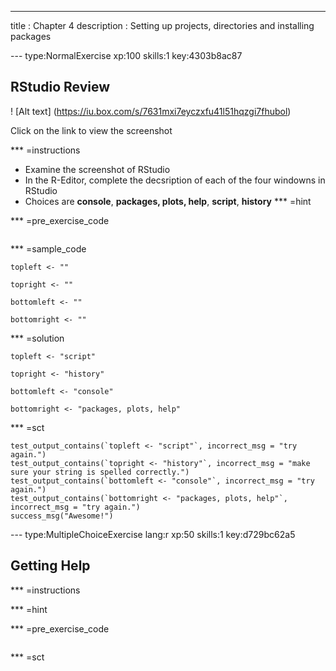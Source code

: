 ---
title       : Chapter 4
description : Setting up projects, directories and installing packages



--- type:NormalExercise xp:100 skills:1 key:4303b8ac87
## RStudio Review
! [Alt text] (https://iu.box.com/s/7631mxi7eyczxfu41l51hqzgi7fhubol)

Click on the link to view the screenshot

*** =instructions
- Examine the screenshot of RStudio
- In the R-Editor, complete the decsription of each of the four windowns in RStudio
- Choices are **console**, **packages, plots, help**, **script**, **history** 
*** =hint


*** =pre_exercise_code
```{r}

```

*** =sample_code
```{r}
topleft <- ""

topright <- ""

bottomleft <- ""

bottomright <- ""
```

*** =solution
```{r}
topleft <- "script"

topright <- "history"

bottomleft <- "console"

bottomright <- "packages, plots, help"
```

*** =sct
```{r}
test_output_contains(`topleft <- "script"`, incorrect_msg = "try again.")
test_output_contains(`topright <- "history"`, incorrect_msg = "make sure your string is spelled correctly.")
test_output_contains(`bottomleft <- "console"`, incorrect_msg = "try again.")
test_output_contains(`bottomright <- "packages, plots, help"`, incorrect_msg = "try again.")
success_msg("Awesome!")
```


--- type:MultipleChoiceExercise lang:r xp:50 skills:1 key:d729bc62a5
## Getting Help


*** =instructions

*** =hint

*** =pre_exercise_code
```{r}

```

*** =sct
```{r}

```
